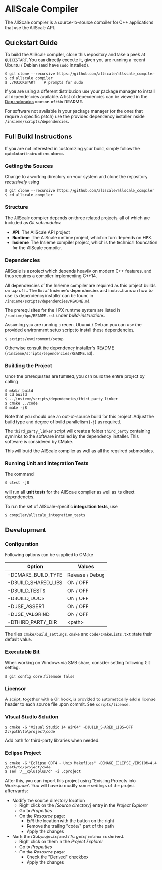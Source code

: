 # AllScale Compiler

The AllScale compiler is a source-to-source compiler for C++ applications that use the AllScale API.

## Quickstart Guide

To build the AllScale compiler, clone this repository and take a peek at
`QUICKSTART`.  You can directly execute it, given you are running a recent
Ubuntu / Debian (and have `sudo` installed).

    $ git clone --recursive https://github.com/allscale/allscale_compiler
    $ cd allscale_compiler
    $ ./QUICKSTART    # prompts for sudo

If you are using a different distribution use your package manager to install all dependencies available.
A list of dependencies can be viewed in the [Dependencies](#dependencies) section of this README.

For software not available in your package manager (or the ones that require a specific patch) use the provided dependency installer inside `/insieme/scripts/dependencies`.

## Full Build Instructions

If you are not interested in customizing your build, simply follow the quickstart instructions above.

### Getting the Sources

Change to a working directory on your system and clone the repository *recursively* using

    $ git clone --recursive https://github.com/allscale/allscale_compiler
    $ cd allscale_compiler

### Structure

The AllScale compiler depends on three related projects, all of which are included as *Git submodules*:

 - **API**: The AllScale API project
 - **Runtime**: The AllScale runtime project, which in turn depends on HPX.
 - **Insieme**: The Insieme compiler project, which is the technical foundation for the AllScale compiler.

### Dependencies

AllScale is a project which depends heavily on modern C++ features, and thus requires a compiler implementing C++14.

All dependencies of the Insieme compiler are required as this project builds on top of it.
The list of Insieme's dependencies and instructions on how to use its dependency installer can be found in `/insieme/scripts/dependencies/README.md`.

The prerequisites for the HPX runtime system are listed in `/runtime/hpx/README.rst` under *build-instructions*.

Assuming you are running a recent Ubunut / Debian you can use the provided environment setup script to install these dependencies.

    $ scripts/environment/setup

Otherwise consult the dependency installer's README (`/insieme/scripts/dependencies/README.md`).

### Building the Project

Once the prerequisites are fulfilled, you can build the entire project by calling

    $ mkdir build
    $ cd build
    $ ../insieme/scripts/dependencies/third_party_linker
    $ cmake ../code
    $ make -j8

Note that you should use an out-of-source build for this project.
Adjust the build type and degree of build parallelism (`-j`) as required.

The `third_party_linker` script will create a folder `third_party` containing symlinks to the software installed by the dependency installer.
This software is considered by CMake.

This will build the AllScale compiler as well as all the required submodules.

### Running Unit and Integration Tests

The command

    $ ctest -j8

will run all **unit tests** for the AllScale compiler as well as its direct dependencies.

To run the set of AllScale-specific **integration tests**, use

    $ compiler/allscale_integration_tests

## Development

### Configuration

Following options can be supplied to CMake

| Option              | Values          |
| ------------------- | --------------- |
| -DCMAKE_BUILD_TYPE  | Release / Debug |
| -DBUILD_SHARED_LIBS | ON / OFF        |
| -DBUILD_TESTS       | ON / OFF        |
| -DBUILD_DOCS        | ON / OFF        |
| -DUSE_ASSERT        | ON / OFF        |
| -DUSE_VALGRIND      | ON / OFF        |
| -DTHIRD_PARTY_DIR   | \<path\>        |

The files `cmake/build_settings.cmake` and `code/CMakeLists.txt` state their default value.

### Executable Bit

When working on Windows via SMB share, consider setting following Git setting.

    $ git config core.filemode false

### Licensor

A script, together with a Git hook, is provided to automatically add a license header to each source file upon commit.
See `scripts/license`.

### Visual Studio Solution

    $ cmake -G "Visual Studio 14 Win64" -DBUILD_SHARED_LIBS=OFF Z:\path\to\project\code

Add path for third-party libraries when needed.

### Eclipse Project

    $ cmake -G "Eclipse CDT4 - Unix Makefiles" -DCMAKE_ECLIPSE_VERSION=4.4 /path/to/project/code
    $ sed '/__cplusplus/d' -i .cproject

After this, you can import this project using "Existing Projects into Workspace".
You will have to modify some settings of the project afterwards:
* Modify the source directory location
  * Right click on the *[Source directory]* entry in the *Project Explorer*
  * Go to *Properties*
  * On the *Resource* page:
    * *Edit* the location with the button on the right
    * Remove the trailing "code/" part of the path
    * Apply the changes
* Mark the *[Subprojects]* and *[Targets]* entries as derived:
  * Right click on them in the *Project Explorer*
  * Go to *Properties*
  * On the *Resource* page:
    * Check the "Derived" checkbox
    * Apply the changes
